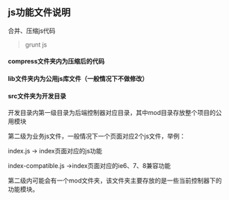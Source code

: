 ## js功能文件说明

合并、压缩js代码

>grunt js

#### **compress**文件夹内为压缩后的代码

#### **lib**文件夹内为公用js库文件（一般情况下不做修改）

#### **src**文件夹为开发目录

开发目录内第一级目录为后端控制器对应目录，其中mod目录存放整个项目的公用模块

第二级为业务js文件，一般情况下一个页面对应2个js文件，举例：

  index.js -> index页面对应的js功能

  index-compatible.js ->index页面对应的ie6、7、8兼容功能

第二级内可能会有一个mod文件夹，该文件夹主要存放的是一些当前控制器下的功能模块。